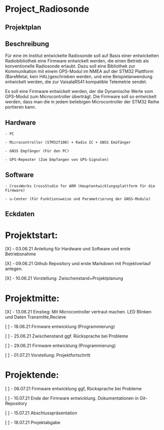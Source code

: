 # Project_Radiosonde

## Projektplan

## Beschreibung

Für eine im Institut entwickelte Radiosonde soll auf Basis einer entwickelten Radiobibliothek eine Firmware entwickelt werden,
die einen Betrieb als konventionelle Radiosonde erlaubt. 
Dazu soll eine Bibliothek zur Kommunikation mit einem GPS-Modul im NMEA auf der STM32 Plattform (BareMetal, kein HAL)geschrieben werden,
und eine Beispielanwendung entwickelt werden, die zur VaisalaRS41 kompatible Telemetrie sendet.

Es soll eine Firmware entwickelt werden, der die Dynamische Werte vom GPS-Modul zum Microcontroller überträgt.
Die Firmware soll so entwickelt werden, dass man die in jedem beliebigen Microcontroller der STM32 Reihe portieren kann.

## Hardware

	- PC

	- Microcontroller (STM32f100) + Radio IC + GNSS Emüfänger
	
	- GNSS Empfänger (Für den PC)
	
	- GPS-Repeater (Zum Empfangen von GPS-Signalen)
	
## Software

	- CrossWorks CrossStudio for ARM (Hauptentwicklungsplattform für die Firmware)
	
	- u-Center (Für Funktionsweise und Parametrierung der GNSS-Module)
 
## Eckdaten

# Projektstart:

[X]	- 03.06.21	Anleitung für Hardware und Software und erste Betriebsnahme											
	
[X]	- 09.06.21	Github Repository und erste Markdown mit Projektverlauf anlegen.					
	
[X]	- 10.06.21	Vorstellung: Zwischenstand+Projektplanung											
	
	
# Projektmitte:

[X]	- 13.06.21	Einstieg: Mit Microcontroller vertraut machen. LED Blinken und Daten Transmitte,Recieve
	
[ ]	- 18.06.21	Firmware entwicklung (Programmierung)												
	
[ ]	- 25.06.21	Zwischenstand ggf. Rücksprache bei Probleme											
	
[ ]	- 29.06.21	Firmware entwicklung (Programmierung)												
	
[ ]	- 01.07.21	Vorstellung: Projektfortschritt														
	

# Projektende:

[ ]	- 06.07.21	Firmware entwicklung ggf, Rücksprache bei Probleme									
	
[ ]	- 10.07.21	Ende der Firmware entwicklung. Dokumentationen in Git-Repository					
	
[ ]	- 15.07.21	Abschlusspräsentation																
	
[ ]	- 18.07.21	Projektabgabe																		
	

